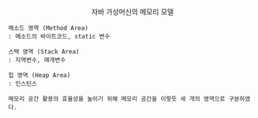 <center>자바 가상머신의 메모리 모델</center>

    메소드 영역 (Method Area) 
	: 메소드의 바이트코드, static 변수

    스택 영역 (Stack Area) 
	: 지역변수, 매개변수

    힙 영역 (Heap Area) 
	: 인스턴스

    메모리 공간 활용의 효율성을 높이기 위해 메모리 공간을 이렇듯 세 개의 영역으로 구분하였다.